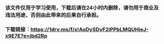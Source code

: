 ### 该文件仅用于学习使用，下载后请在24小时内删除，请勿用于商业及违法用途，否则由此带来的后果自行承担。
### 下载链接：https://1drv.ms/f/s!AoDySDvF2iPPbLMQUHieJ-x9E7E?e=jbd2Rp
